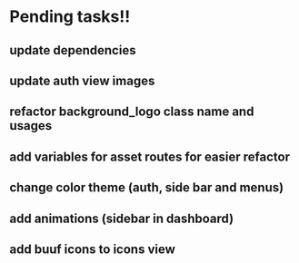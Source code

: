 # Pending tasks!!

## update dependencies
## update auth view images
## refactor background_logo class name and usages
## add variables for asset routes for easier refactor
## change color theme (auth, side bar and menus)
## add animations (sidebar in dashboard)
## add buuf icons to icons view
## 
## 
